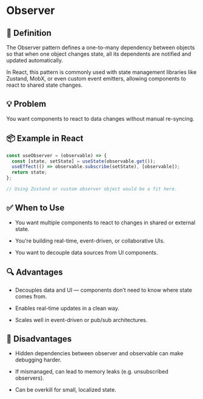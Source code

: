 # Observer

## 🧭 Definition

The Observer pattern defines a one-to-many dependency between objects so that when one object changes state, all its dependents are notified and updated automatically.

In React, this pattern is commonly used with state management libraries like Zustand, MobX, or even custom event emitters, allowing components to react to shared state changes.

## 💡 Problem

You want components to react to data changes without manual re-syncing.

## 📦 Example in React

```jsx
const useObserver = (observable) => {
  const [state, setState] = useState(observable.get());
  useEffect(() => observable.subscribe(setState), [observable]);
  return state;
};

// Using Zustand or custom observer object would be a fit here.
```

## ✅ When to Use

- You want multiple components to react to changes in shared or external state.

- You're building real-time, event-driven, or collaborative UIs.

- You want to decouple data sources from UI components.

## 🔍 Advantages

- Decouples data and UI — components don’t need to know where state comes from.

- Enables real-time updates in a clean way.

- Scales well in event-driven or pub/sub architectures.

## 🚫 Disadvantages

- Hidden dependencies between observer and observable can make debugging harder.

- If mismanaged, can lead to memory leaks (e.g. unsubscribed observers).

- Can be overkill for small, localized state.